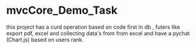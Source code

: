 # mvcCore_Demo_Task
this project has a curd operation based on code first in db , futers like export pdf, excel and collecting data's from from excel and have a pychat (Chart.js) based on users rank. 

